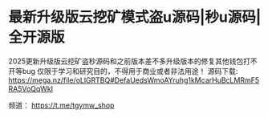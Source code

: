 # 最新升级版云挖矿模式盗u源码|秒u源码|全开源版


2025更新升级版云挖矿盗秒源码和之前版本差不多升级版本的修复其他钱包打不开等bug
仅限于学习和研究目的，不得用于商业或者非法用途！
源码下载: https://mega.nz/file/oLlGRTBQ#DefaUedsWmoAYruhg1kMcarHuBcLMRmF5RA5VoQqWkI 

频道： https://t.me/tgymw_shop
